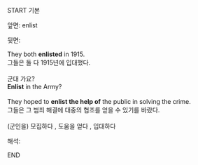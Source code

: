 START
기본

앞면:
enlist


뒷면:
<div>They both <b>enlisted</b> in 1915. </div><div>그들은 둘 다 1915년에 입대했다.</div><div><br></div><div><div><div>군대 가요?</div></div><div><div><strong>Enlist</strong> in the Army?</div></div></div><div><br></div><div>They hoped to <b>enlist the help of</b> the public in solving the crime. </div><div>그들은 그 범죄 해결에 대중의 협조를 얻을 수 있기를 바랐다.</div><div><br></div><div>(군인을) 모집하다 , 도움을 얻다 , 입대하다</div>


해석:

END